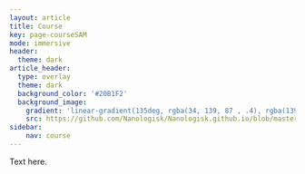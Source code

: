 ```yaml
---
layout: article
title: Course
key: page-courseSAM
mode: immersive
header:
  theme: dark
article_header:
  type: overlay
  theme: dark
  background_color: '#20B1F2'
  background_image:
    gradient: 'linear-gradient(135deg, rgba(34, 139, 87 , .4), rgba(139, 34, 139, .4))'
    src: https://github.com/Nanologisk/Nanologisk.github.io/blob/master/pictures/datascience-hero.jpg?raw=true
sidebar:
    nav: course
---
```


Text here.
<!--more-->

